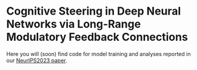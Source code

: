 # Cognitive Steering in Deep Neural Networks via Long-Range Modulatory Feedback Connections

Here you will (soon) find code for model training and analyses reported in our [NeurIPS2023 paper](https://...).